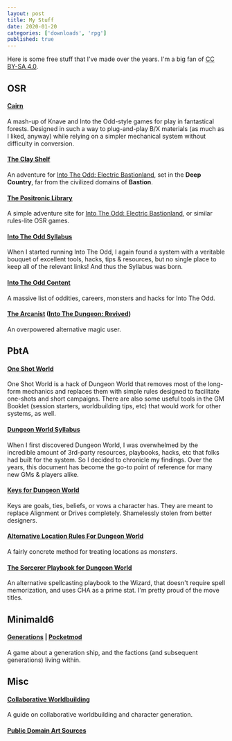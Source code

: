 ```yaml
---
layout: post
title: My Stuff
date: 2020-01-20
categories: ['downloads', 'rpg']
published: true
---
```


Here is some free stuff that I've made over the years. I'm a big fan of [CC BY-SA 4.0](https://creativecommons.org/licenses/by-sa/4.0/).
<br>

## OSR
#### [Cairn](https://yochaigal.github.io/cairn/)
A mash-up of Knave and Into the Odd-style games for play in fantastical forests. Designed in such a way to plug-and-play B/X materials (as much as I liked, anyway) while relying on a simpler mechanical system without difficulty in conversion.

#### [The Clay Shelf](https://yochaigal.itch.io/the-clay-shelf)
An adventure for [Into The Odd: Electric Bastionland](https://chrismcdee.itch.io/electric-bastionland), set in the **Deep Country**, far from the civilized domains of **Bastion**.

#### [The Positronic Library](https://yochaigal.itch.io/the-positronic-library)
A simple adventure site for [Into The Odd: Electric Bastionland](https://chrismcdee.itch.io/electric-bastionland), or similar rules-lite OSR games.

#### [Into The Odd Syllabus](https://docs.google.com/document/d/1ipMsbNE5EH6-1_d58o_JfneF2XA4yWqfr5XxJInSzqI/edit)
When I started running Into The Odd, I again found a system with a veritable bouquet of excellent tools, hacks, tips & resources, but no single place to keep all of the relevant links! And thus the Syllabus was born.  

#### [Into The Odd Content](https://yochaigal.github.io/intotheodd/)
A massive list of oddities, careers, monsters and hacks for Into The Odd.

#### [The Arcanist](https://docs.google.com/document/d/14Bz9I5HEY8l34YQn_DA0NdqePcJqtL2HuPPA0aVp9WY/edit?usp=sharing) ([Into The Dungeon: Revived](https://github.com/Vladar4/itdr))
An overpowered alternative magic user.
<br>

## PbtA
#### [One Shot World](https://yochaigal.itch.io/oneshotworld)
One Shot World is a hack of Dungeon World that removes most of the long-form mechanics and replaces them with simple rules designed to facilitate one-shots and short campaigns. There are also some useful tools in the GM Booklet (session starters, worldbuilding tips, etc) that would work for other systems, as well.  

#### [Dungeon World Syllabus](https://docs.google.com/document/d/1ORjM3sxhQrwNI_chlNzYFMD5OFHj7u-Rs_gY4kHkzO0)
When I first discovered Dungeon World, I was overwhelmed by the incredible amount of 3rd-party resources, playbooks, hacks, etc that folks had built for the system. So I decided to chronicle my findings. Over the years, this document has become the go-to point of reference for many new GMs & players alike.  

#### [Keys for Dungeon World](https://docs.google.com/document/d/1TMtedwe7X_CZ6K07rdJfGR904RgamtFJYOXLUaia87E/edit)
Keys are goals, ties, beliefs, or vows a character has. They are meant to replace Alignment or Drives completely. Shamelessly stolen from better designers.

#### [Alternative Location Rules For Dungeon World](https://docs.google.com/document/d/1rycFBuJc5N52Za6mTr-ehayrk5l2FK6EZKJn9Kpv2WE)
A fairly concrete method for treating locations as _monsters_.

#### [The Sorcerer Playbook for Dungeon World](https://drive.google.com/file/d/0BzeF5GXNEsnfdDhkZV9tZDNwQVk)
An alternative spellcasting playbook to the Wizard, that doesn't require spell memorization, and uses CHA as a prime stat. I'm pretty proud of the move titles.
<br>

## Minimald6

#### [Generations](https://drive.google.com/file/d/1DAGO4M8aryGzXVdCHYomsnTkJrF9YJBp/view?usp=sharing) | [Pocketmod](https://drive.google.com/open?id=1TY9jatNzgzH8DYH1rgeSRPzLjAueRo6w)
A game about a generation ship, and the factions (and subsequent generations) living within.
<br>

## Misc

#### [Collaborative Worldbuilding](https://newschoolrevolution.com/2020/02/19/build-your-world)
A guide on collaborative worldbuilding and character generation.

#### [Public Domain Art Sources](/public-domain-art)

